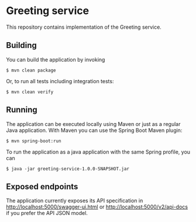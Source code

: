 # Greeting service

This repository contains implementation of the Greeting service.


## Building

You can build the application by invoking

```
$ mvn clean package
```

Or, to run all tests including integration tests:
```
$ mvn clean verify
```

## Running

The application can be executed locally using Maven or just as a regular Java application. With Maven you can use the Spring Boot Maven plugin:

```
$ mvn spring-boot:run
```

To run the application as a java application with the same Spring profile, you can

```
$ java -jar greeting-service-1.0.0-SNAPSHOT.jar 
```


## Exposed endpoints

The application currently exposes its API specification in <http://localhost:5000/swagger-ui.html> or <http://localhost:5000/v2/api-docs> if you prefer the API JSON model.
